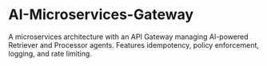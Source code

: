 # AI-Microservices-Gateway
A microservices architecture with an API Gateway managing AI-powered Retriever and Processor agents. Features idempotency, policy enforcement, logging, and rate limiting.
